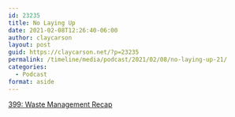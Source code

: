 ```yaml
---
id: 23235
title: No Laying Up
date: 2021-02-08T12:26:40-06:00
author: claycarson
layout: post
guid: https://claycarson.net/?p=23235
permalink: /timeline/media/podcast/2021/02/08/no-laying-up-21/
categories:
  - Podcast
format: aside
---
```

<div class="media-details"><a href="">399: Waste Management Recap</a></div>

<div class="media-creator"></div>

<div class="media-rating"></div>